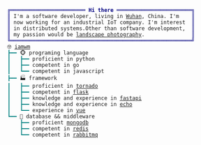 <!DOCTYPE html>
<head>
<meta charset="UTF-8">
<style>
</style>
</head>
<html>
<body>
    <code>
        <pre style="font-family:Menlo,'DejaVu Sans Mono',consolas,'Courier New',monospace"><span style="color: #000080; text-decoration-color: #000080">╔════════════════════════ </span><span style="color: #000080; text-decoration-color: #000080; font-weight: bold">Hi there</span><span style="color: #000080; text-decoration-color: #000080"> ════════════════════════╗</span>
<span style="color: #000080; text-decoration-color: #000080">║</span> I&#x27;m a software developer, living in <a href="https://ditu.amap.com/search?query=%E6%AD%A6%E6%B1%89&city=420000&geoobj=113.248277%7C30.047641%7C115.949036%7C31.166271&zoom=9.55">Wuhan</a>, China. I&#x27;m    <span style="color: #000080; text-decoration-color: #000080">║</span>
<span style="color: #000080; text-decoration-color: #000080">║</span> now working for an industrial IoT company. I&#x27;m interest  <span style="color: #000080; text-decoration-color: #000080">║</span>
<span style="color: #000080; text-decoration-color: #000080">║</span> in distributed systems.Other than software development,  <span style="color: #000080; text-decoration-color: #000080">║</span>
<span style="color: #000080; text-decoration-color: #000080">║</span> my passion would be <a href="https://500px.com/p/vcg-wangmengcn?view=photos/">landscape photography</a>.               <span style="color: #000080; text-decoration-color: #000080">║</span>
<span style="color: #000080; text-decoration-color: #000080">╚══════════════════════════════════════════════════════════╝</span>
🤓 <a href="https://rgozi.com/">iamwm</a>                                                    
<span style="color: #008080; text-decoration-color: #008080">┣━━ </span>🐵 programing language                                  
<span style="color: #008080; text-decoration-color: #008080">┃   ┣━━ </span>proficient in python                                
<span style="color: #008080; text-decoration-color: #008080">┃   ┣━━ </span>competent in go                                     
<span style="color: #008080; text-decoration-color: #008080">┃   ┗━━ </span>competent in javascript                             
<span style="color: #008080; text-decoration-color: #008080">┣━━ </span>🏭 framework                                            
<span style="color: #008080; text-decoration-color: #008080">┃   ┣━━ </span>proficient in <a href="https://www.tornadoweb.org/en/stable/">tornado</a>                               
<span style="color: #008080; text-decoration-color: #008080">┃   ┣━━ </span>competent in <a href="https://flask.palletsprojects.com/en/2.0.x/">flask</a>                                  
<span style="color: #008080; text-decoration-color: #008080">┃   ┣━━ </span>knowledge and experience in <a href="https://fastapi.tiangolo.com/">fastapi</a>                 
<span style="color: #008080; text-decoration-color: #008080">┃   ┣━━ </span>knowledge and experience in <a href="https://echo.labstack.com/">echo</a>                    
<span style="color: #008080; text-decoration-color: #008080">┃   ┗━━ </span>experience in <a href="https://vuejs.org/index.html">vue</a>                                   
<span style="color: #008080; text-decoration-color: #008080">┗━━ </span>🎁 database &amp;&amp; middleware                               
<span style="color: #008080; text-decoration-color: #008080">    ┣━━ </span>proficient <a href="https://www.mongodb.com/">mongodb</a>                                  
<span style="color: #008080; text-decoration-color: #008080">    ┣━━ </span>competent in <a href="https://redis.io//">redis</a>                                  
<span style="color: #008080; text-decoration-color: #008080">    ┗━━ </span>competent in <a href="https://www.rabbitmq.com/">rabbitmq</a>                               
</pre>
    </code>
</body>
</html>

